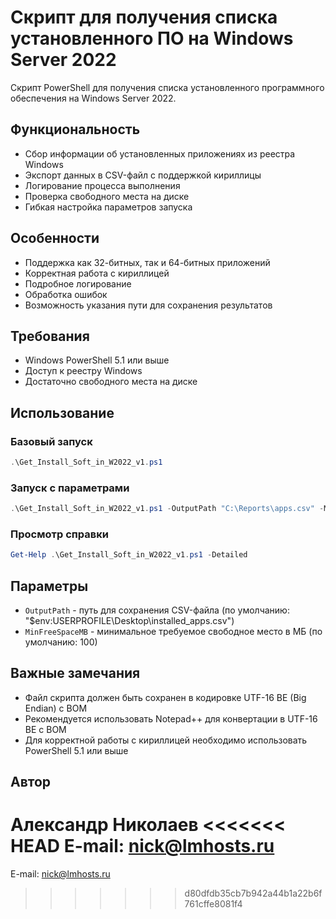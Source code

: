 # Скрипт для получения списка установленного ПО на Windows Server 2022

Скрипт PowerShell для получения списка установленного программного обеспечения на Windows Server 2022.

## Функциональность

- Сбор информации об установленных приложениях из реестра Windows
- Экспорт данных в CSV-файл с поддержкой кириллицы
- Логирование процесса выполнения
- Проверка свободного места на диске
- Гибкая настройка параметров запуска

## Особенности

- Поддержка как 32-битных, так и 64-битных приложений
- Корректная работа с кириллицей
- Подробное логирование
- Обработка ошибок
- Возможность указания пути для сохранения результатов

## Требования

- Windows PowerShell 5.1 или выше
- Доступ к реестру Windows
- Достаточно свободного места на диске

## Использование

### Базовый запуск
```powershell
.\Get_Install_Soft_in_W2022_v1.ps1
```

### Запуск с параметрами
```powershell
.\Get_Install_Soft_in_W2022_v1.ps1 -OutputPath "C:\Reports\apps.csv" -MinFreeSpaceMB 200
```

### Просмотр справки
```powershell
Get-Help .\Get_Install_Soft_in_W2022_v1.ps1 -Detailed
```

## Параметры

- `OutputPath` - путь для сохранения CSV-файла (по умолчанию: "$env:USERPROFILE\Desktop\installed_apps.csv")
- `MinFreeSpaceMB` - минимальное требуемое свободное место в МБ (по умолчанию: 100)

## Важные замечания

- Файл скрипта должен быть сохранен в кодировке UTF-16 BE (Big Endian) с BOM
- Рекомендуется использовать Notepad++ для конвертации в UTF-16 BE с BOM
- Для корректной работы с кириллицей необходимо использовать PowerShell 5.1 или выше

## Автор

Александр Николаев
<<<<<<< HEAD
E-mail: nick@lmhosts.ru 
=======
E-mail: nick@lmhosts.ru
>>>>>>> d80dfdb35cb7b942a44b1a22b6f761cffe8081f4
